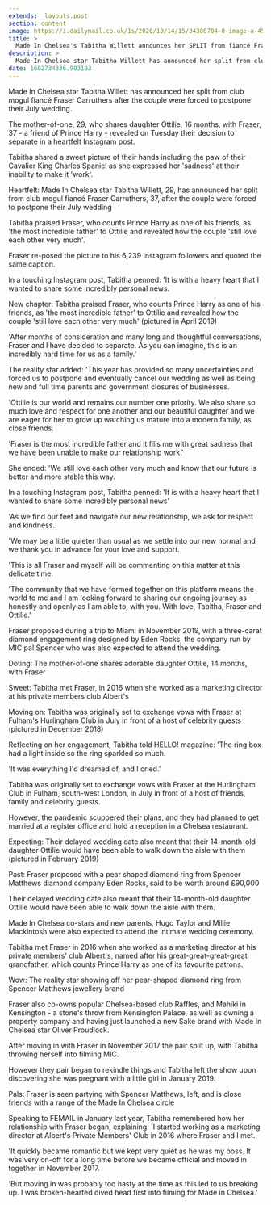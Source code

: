 ```yaml
--- 
extends: _layouts.post 
section: content 
image: https://i.dailymail.co.uk/1s/2020/10/14/15/34386704-0-image-a-45_1602684421538.jpg 
title: > 
  Made In Chelsea's Tabitha Willett announces her SPLIT from fiancé Fraser Carruthers 
description: > 
  Made In Chelsea star Tabitha Willett has announced her split from club mogul fiancé Fraser Carruthers after the couple were forced to postpone their July wedding.The mother-of-one, 29, who shares daughter Ottilie, 16 months, with Fraser, 37 - a friend of Prince Harry - revealed on Tuesday their decision to separate in a heartfelt Instagram post.In a touching Instagram post, Tabitha penned: 'It is with a heavy heart that I wanted to share some incredibly personal news.With love, Tabitha, Fraser and Ottilie.'After moving in with Fraser in November 2017 the pair split up, with Tabitha throwing herself into filming MIC. 
date: 1602734336.903103 
--- 
```

Made In Chelsea star Tabitha Willett has announced her split from club mogul fiancé Fraser Carruthers after the couple were forced to postpone their July wedding.

The mother-of-one, 29, who shares daughter Ottilie, 16 months, with Fraser, 37 - a friend of Prince Harry - revealed on Tuesday their decision to separate in a heartfelt Instagram post.

Tabitha shared a sweet picture of their hands including the paw of their Cavalier King Charles Spaniel as she expressed her 'sadness' at their inability to make it 'work'.

Heartfelt: Made In Chelsea star Tabitha Willett, 29, has announced her split from club mogul fiancé Fraser Carruthers, 37, after the couple were forced to postpone their July wedding

Tabitha praised Fraser, who counts Prince Harry as one of his friends, as 'the most incredible father' to Ottilie and revealed how the couple 'still love each other very much'.

Fraser re-posed the picture to his 6,239 Instagram followers and quoted the same caption.

In a touching Instagram post, Tabitha penned: 'It is with a heavy heart that I wanted to share some incredibly personal news.

New chapter: Tabitha praised Fraser, who counts Prince Harry as one of his friends, as 'the most incredible father' to Ottilie and revealed how the couple 'still love each other very much' (pictured in April 2019)

'After months of consideration and many long and thoughtful conversations, Fraser and I have decided to separate. As you can imagine, this is an incredibly hard time for us as a family.'

The reality star added: 'This year has provided so many uncertainties and forced us to postpone and eventually cancel our wedding as well as being new and full time parents and government closures of businesses.

'Ottilie is our world and remains our number one priority. We also share so much love and respect for one another and our beautiful daughter and we are eager for her to grow up watching us mature into a modern family, as close friends.

'Fraser is the most incredible father and it fills me with great sadness that we have been unable to make our relationship work.'

She ended: 'We still love each other very much and know that our future is better and more stable this way.

In a touching Instagram post, Tabitha penned: 'It is with a heavy heart that I wanted to share some incredibly personal news'

'As we find our feet and navigate our new relationship, we ask for respect and kindness.

'We may be a little quieter than usual as we settle into our new normal and we thank you in advance for your love and support.

'This is all Fraser and myself will be commenting on this matter at this delicate time.

'The community that we have formed together on this platform means the world to me and I am looking forward to sharing our ongoing journey as honestly and openly as I am able to, with you. With love, Tabitha, Fraser and Ottilie.'

Fraser proposed during a trip to Miami in November 2019, with a three-carat diamond engagement ring designed by Eden Rocks, the company run by MIC pal Spencer who was also expected to attend the wedding.

Doting: The mother-of-one shares adorable daughter Ottilie, 14 months, with Fraser

Sweet: Tabitha met Fraser, in 2016 when she worked as a marketing director at his private members club Albert's

Moving on: Tabitha was originally set to exchange vows with Fraser at Fulham's Hurlingham Club in July in front of a host of celebrity guests (pictured in December 2018)

Reflecting on her engagement, Tabitha told HELLO! magazine: 'The ring box had a light inside so the ring sparkled so much.

'It was everything I'd dreamed of, and I cried.'

Tabitha was originally set to exchange vows with Fraser at the Hurlingham Club in Fulham, south-west London, in July in front of a host of friends, family and celebrity guests.

However, the pandemic scuppered their plans, and they had planned to get married at a register office and hold a reception in a Chelsea restaurant.

Expecting: Their delayed wedding date also meant that their 14-month-old daughter Ottilie would have been able to walk down the aisle with them (pictured in February 2019)

Past: Fraser proposed with a pear shaped diamond ring from Spencer Matthews diamond company Eden Rocks, said to be worth around £90,000

Their delayed wedding date also meant that their 14-month-old daughter Ottilie would have been able to walk down the aisle with them.

Made In Chelsea co-stars and new parents, Hugo Taylor and Millie Mackintosh were also expected to attend the intimate wedding ceremony.

Tabitha met Fraser in 2016 when she worked as a marketing director at his private members' club Albert's, named after his great-great-great-great grandfather, which counts Prince Harry as one of its favourite patrons.

Wow: The reality star showing off her pear-shaped diamond ring from Spencer Matthews jewellery brand

Fraser also co-owns popular Chelsea-based club Raffles, and Mahiki in Kensington - a stone's throw from Kensington Palace, as well as owning a property company and having just launched a new Sake brand with Made In Chelsea star Oliver Proudlock.

After moving in with Fraser in November 2017 the pair split up, with Tabitha throwing herself into filming MIC.

However they pair began to rekindle things and Tabitha left the show upon discovering she was pregnant with a little girl in January 2019.

Pals: Fraser is seen partying with Spencer Matthews, left, and is close friends with a range of the Made In Chelsea circle

Speaking to FEMAIL in January last year, Tabitha remembered how her relationship with Fraser began, explaining: 'I started working as a marketing director at Albert's Private Members' Club in 2016 where Fraser and I met.

'It quickly became romantic but we kept very quiet as he was my boss. It was very on-off for a long time before we became official and moved in together in November 2017.

'But moving in was probably too hasty at the time as this led to us breaking up. I was broken-hearted dived head first into filming for Made in Chelsea.'